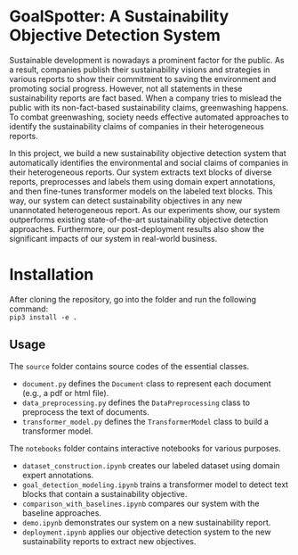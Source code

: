 # GoalSpotter: A Sustainability Objective Detection System

Sustainable development is nowadays a prominent factor for the public. As a result, companies publish their sustainability visions and strategies in various reports to show their commitment to saving the environment and promoting social progress. However, not all statements in these sustainability reports are fact based. When a company tries to mislead the public with its non-fact-based sustainability claims, greenwashing happens. To combat greenwashing, society needs effective automated approaches to identify the sustainability claims of companies in their heterogeneous reports. 

In this project, we build a new sustainability objective detection system that automatically identifies the environmental and social claims of companies in their heterogeneous reports. Our system extracts text blocks of diverse reports, preprocesses and labels them using domain expert annotations, and then fine-tunes transformer models on the labeled text blocks. This way, our system can detect sustainability objectives in any new unannotated heterogeneous report. As our experiments show, our system outperforms existing state-of-the-art sustainability objective detection approaches. Furthermore, our post-deployment results also show the significant impacts of our system in real-world business. 


# Installation
After cloning the repository, go into the folder and run the following command:    
```pip3 install -e .```


## Usage
The `source` folder contains source codes of the essential classes.
- `document.py` defines the `Document` class to represent each document (e.g., a pdf or html file).
- `data_preprocessing.py` defines the `DataPreprocessing` class to preprocess the text of documents.
- `transformer_model.py` defines the `TransformerModel` class to build a transformer model.

The `notebooks` folder contains interactive notebooks for various purposes.
- `dataset_construction.ipynb` creates our labeled dataset using domain expert annotations.
- `goal_detection_modeling.ipynb` trains a transformer model to detect text blocks that contain a sustainability objective.
- `comparison_with_baselines.ipynb` compares our system with the baseline approaches.
- `demo.ipynb` demonstrates our system on a new sustainability report.
- `deployment.ipynb` applies our objective detection system to the new sustainability reports to extract new objectives.
